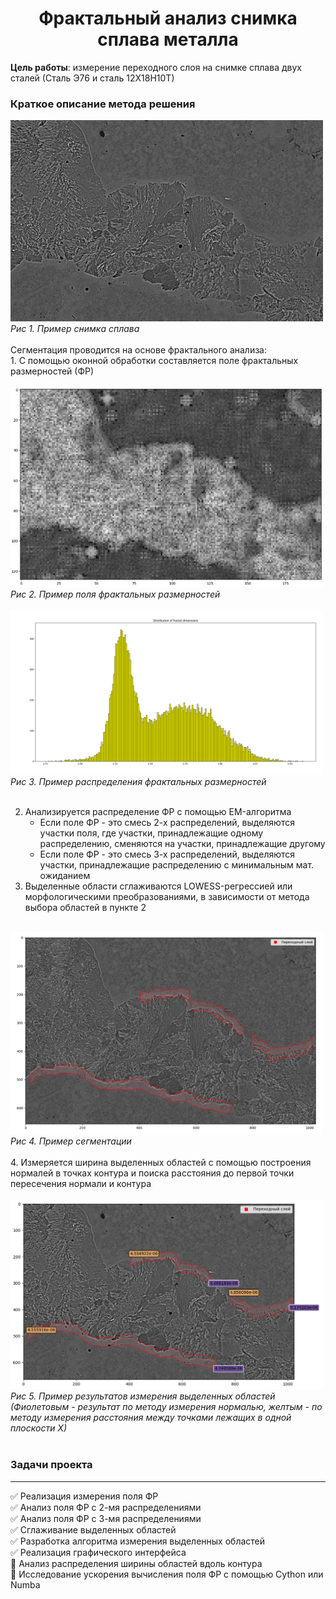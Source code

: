 <h1 align="center">Фрактальный анализ снимка сплава металла</h1>


<p><b>Цель работы</b>: измерение переходного слоя на снимке сплава двух сталей (Сталь Э76 и сталь 12Х18Н10Т)</p>

### Краткое описание метода решения

<img src="readme/ExampleImage.jpg" width=500px>    
<em>Рис 1. Пример снимка сплава</em>    
<br><br>  
Cегментация проводится на основе фрактального анализа:    
<br>
1. С помощью оконной обработки составляется поле фрактальных размерностей (ФР)    
<br><br>
<img src="readme/ExampleField.jpg" width=500px>    
<em>Рис 2. Пример поля фрактальных размерностей</em>    
<br><br>
<img src="readme/ExampleDistribution.png" width=500px>    
<em>Рис 3. Пример распределения фрактальных размерностей</em>    
<br><br>

2. Анализируется распределение ФР с помощью EM-алгоритма    
    * Если поле ФР - это смесь 2-х распределений, выделяются участки поля, где участки, принадлежащие одному распределению, сменяются на участки, принадлежащие другому     
    * Если поле ФР - это смесь 3-х распределений, выделяются участки, принадлежащие распределению с минимальным мат. ожиданием    
3. Выделенные области сглаживаются LOWESS-регрессией или морфологическими преобразованиями, в зависимости от метода выбора областей в пункте 2    
<br>
<img src="readme/ExampleSegmentation.png" width=500px>    
<em>Рис 4. Пример сегментации</em>    
<br><br>
4. Измеряется ширина выделенных областей с помощью построения нормалей в точках контура и поиска расстояния до первой точки пересечения нормали и контура    
<br><br>
<img src="readme/ExampleMeasure.png" width=500px>    
<em>Рис 5. Пример результатов измерения выделенных областей (Фиолетовым - результат по методу измерения нормалью, желтым - по методу измерения расстояния между точками лежащих в одной плоскости Х)</em>    
<br><br>

### Задачи проекта
___
:white_check_mark: Реализация измерения поля ФР    
:white_check_mark: Анализ поля ФР с 2-мя распределениями    
:white_check_mark: Анализ поля ФР с 3-мя распределениями    
:white_check_mark: Сглаживание выделенных областей    
:white_check_mark: Разработка алгоритма измерения выделенных областей    
:white_check_mark: Реализация графического интерфейса    
:black_square_button: Анализ распределения ширины областей вдоль контура    
:black_square_button: Исследование ускорения вычисления поля ФР с помощью Cython или Numba    


